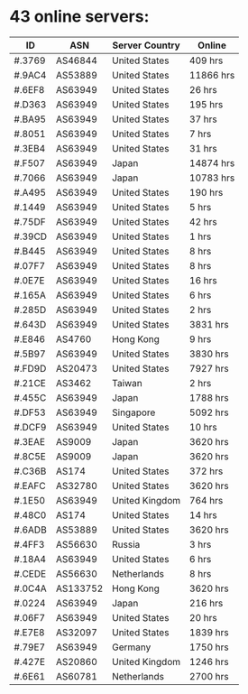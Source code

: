 # 43 online servers:

| ID | ASN | Server Country | Online |
| ------ | ------ | ------ | ------ |
| #.3769 | AS46844 | United States | 409 hrs |
| #.9AC4 | AS53889 | United States | 11866 hrs |
| #.6EF8 | AS63949 | United States | 26 hrs |
| #.D363 | AS63949 | United States | 195 hrs |
| #.BA95 | AS63949 | United States | 37 hrs |
| #.8051 | AS63949 | United States | 7 hrs |
| #.3EB4 | AS63949 | United States | 31 hrs |
| #.F507 | AS63949 | Japan | 14874 hrs |
| #.7066 | AS63949 | Japan | 10783 hrs |
| #.A495 | AS63949 | United States | 190 hrs |
| #.1449 | AS63949 | United States | 5 hrs |
| #.75DF | AS63949 | United States | 42 hrs |
| #.39CD | AS63949 | United States | 1 hrs |
| #.B445 | AS63949 | United States | 8 hrs |
| #.07F7 | AS63949 | United States | 8 hrs |
| #.0E7E | AS63949 | United States | 16 hrs |
| #.165A | AS63949 | United States | 6 hrs |
| #.285D | AS63949 | United States | 2 hrs |
| #.643D | AS63949 | United States | 3831 hrs |
| #.E846 | AS4760 | Hong Kong | 9 hrs |
| #.5B97 | AS63949 | United States | 3830 hrs |
| #.FD9D | AS20473 | United States | 7927 hrs |
| #.21CE | AS3462 | Taiwan | 2 hrs |
| #.455C | AS63949 | Japan | 1788 hrs |
| #.DF53 | AS63949 | Singapore | 5092 hrs |
| #.DCF9 | AS63949 | United States | 10 hrs |
| #.3EAE | AS9009 | Japan | 3620 hrs |
| #.8C5E | AS9009 | Japan | 3620 hrs |
| #.C36B | AS174 | United States | 372 hrs |
| #.EAFC | AS32780 | United States | 3620 hrs |
| #.1E50 | AS63949 | United Kingdom | 764 hrs |
| #.48C0 | AS174 | United States | 14 hrs |
| #.6ADB | AS53889 | United States | 3620 hrs |
| #.4FF3 | AS56630 | Russia | 3 hrs |
| #.18A4 | AS63949 | United States | 6 hrs |
| #.CEDE | AS56630 | Netherlands | 8 hrs |
| #.0C4A | AS133752 | Hong Kong | 3620 hrs |
| #.0224 | AS63949 | Japan | 216 hrs |
| #.06F7 | AS63949 | United States | 20 hrs |
| #.E7E8 | AS32097 | United States | 1839 hrs |
| #.79E7 | AS63949 | Germany | 1750 hrs |
| #.427E | AS20860 | United Kingdom | 1246 hrs |
| #.6E61 | AS60781 | Netherlands | 2700 hrs |

